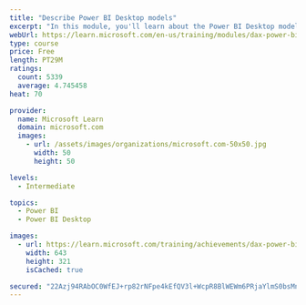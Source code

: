 ```yaml
---
title: "Describe Power BI Desktop models"
excerpt: "In this module, you'll learn about the Power BI Desktop model structure, star schema design basics, analytics queries, and report visual configuration. This module provides a strong foundation on which you can learn to optimize model designs and add model calculations."
webUrl: https://learn.microsoft.com/en-us/training/modules/dax-power-bi-models/
type: course
price: Free
length: PT29M
ratings:
  count: 5339
  average: 4.745458
heat: 70

provider:
  name: Microsoft Learn
  domain: microsoft.com
  images:
    - url: /assets/images/organizations/microsoft.com-50x50.jpg
      width: 50
      height: 50

levels:
  - Intermediate

topics:
  - Power BI
  - Power BI Desktop

images:
  - url: https://learn.microsoft.com/training/achievements/dax-power-bi-models-social.png
    width: 643
    height: 321
    isCached: true

secured: "22Azj94RAbOC0WfEJ+rp82rNFpe4kEfQV3l+WcpR8BlWEWm6PRjaYlmS0bsMnAVQjcsArVFHJZrKLRaxwYvJMcUseg+74ZWv8CebOulQ4FhQR5Vl1LQfEAe1oIgBYSQK5aync/nlVbQvk/9LGoK+kqUhNsGDoHHMs8ri3rtUUi06048vvLnu0zyoDsJbg+f+OLTIAEN65GzsRygykvGW0S1Lxh/E7WQYOz2hsJnyoi/ePaqyn7SksqJSWvI9lSxwKHDR/EUXDSxyhG7MfwGfe95iy070W1VybFL75pyIZsBSaVa+nsoS8hjfMDOsC4NnlYepFv6Zx34TArB3/Us6GS+NK0+koo/bVWz6/uImiYEmoK0oqaLG2Je086LyNIrOswP2knXzYiKYPPNksKGVpGiE6lY/aV6tji39KoO+L/c=;+ZbhAQeaQbzHsn90lvTn+g=="
---
```


